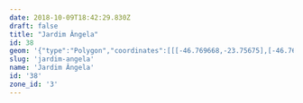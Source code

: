 ```yaml
---
date: 2018-10-09T18:42:29.830Z
draft: false
title: "Jardim Ângela"
id: 38
geom: '{"type":"Polygon","coordinates":[[[-46.769668,-23.75675],[-46.767076,-23.75427],[-46.766125,-23.752846],[-46.766316,-23.747126],[-46.765565,-23.742462],[-46.76335,-23.738187],[-46.761208,-23.737665],[-46.757392,-23.738671],[-46.754089,-23.739286],[-46.747761,-23.742132],[-46.743862,-23.743302],[-46.739855,-23.743342],[-46.735279,-23.741814],[-46.732299,-23.739472],[-46.730554,-23.737409],[-46.729392,-23.734674],[-46.728938,-23.730671],[-46.729321,-23.725971],[-46.735792,-23.725332],[-46.739629,-23.723289],[-46.742172,-23.72074],[-46.744535,-23.716708],[-46.74748,-23.714081],[-46.749019,-23.711402],[-46.748751,-23.708699],[-46.748179,-23.706976],[-46.748219,-23.706883],[-46.747935,-23.706044],[-46.748935,-23.705803],[-46.750326,-23.705306],[-46.750389,-23.705432],[-46.75126,-23.705027],[-46.750391,-23.70316],[-46.749502,-23.70101],[-46.750172,-23.701011],[-46.752807,-23.700429],[-46.753377,-23.700148],[-46.755135,-23.699566],[-46.755677,-23.699238],[-46.755965,-23.698883],[-46.756427,-23.697851],[-46.756527,-23.697271],[-46.756455,-23.696893],[-46.756097,-23.696027],[-46.755884,-23.695059],[-46.755657,-23.694395],[-46.753643,-23.692613],[-46.752024,-23.691456],[-46.751871,-23.691257],[-46.751621,-23.690574],[-46.751659,-23.690232],[-46.751792,-23.689883],[-46.752358,-23.688984],[-46.75246,-23.688563],[-46.752686,-23.688095],[-46.75315,-23.687366],[-46.753629,-23.686812],[-46.753683,-23.686665],[-46.753135,-23.685964],[-46.752602,-23.685466],[-46.752108,-23.685083],[-46.751263,-23.684684],[-46.750911,-23.684285],[-46.749361,-23.682829],[-46.748978,-23.681831],[-46.748945,-23.681444],[-46.749241,-23.680954],[-46.749508,-23.680271],[-46.750296,-23.679662],[-46.750419,-23.679364],[-46.750345,-23.67865],[-46.749836,-23.677952],[-46.749542,-23.676384],[-46.750006,-23.675985],[-46.751365,-23.675778],[-46.753692,-23.675714],[-46.756162,-23.675192],[-46.756505,-23.675356],[-46.757102,-23.67549],[-46.758729,-23.675693],[-46.75894,-23.674443],[-46.759721,-23.672706],[-46.759828,-23.671623],[-46.759911,-23.67135],[-46.760205,-23.670905],[-46.760464,-23.670641],[-46.761208,-23.670138],[-46.761637,-23.669919],[-46.761987,-23.669821],[-46.76214,-23.669831],[-46.762149,-23.670145],[-46.76265,-23.671891],[-46.762586,-23.672309],[-46.762802,-23.672825],[-46.763364,-23.673384],[-46.764159,-23.675075],[-46.764348,-23.674932],[-46.767607,-23.679357],[-46.768403,-23.680943],[-46.76844,-23.681281],[-46.768597,-23.681444],[-46.769382,-23.681415],[-46.769382,-23.680887],[-46.769501,-23.680756],[-46.769959,-23.680626],[-46.770165,-23.68046],[-46.770309,-23.679777],[-46.770539,-23.679434],[-46.772601,-23.678239],[-46.77372,-23.677442],[-46.773941,-23.677113],[-46.773943,-23.676865],[-46.774034,-23.676866],[-46.773988,-23.676103],[-46.774097,-23.675991],[-46.775207,-23.676308],[-46.776039,-23.677202],[-46.776601,-23.678274],[-46.776601,-23.678572],[-46.776371,-23.678917],[-46.776298,-23.679248],[-46.77653,-23.679897],[-46.778901,-23.68417],[-46.781041,-23.688204],[-46.781908,-23.688193],[-46.784771,-23.688732],[-46.784928,-23.688432],[-46.784781,-23.687857],[-46.784847,-23.687752],[-46.78686,-23.686697],[-46.789035,-23.685752],[-46.7892,-23.685466],[-46.789372,-23.685553],[-46.789743,-23.685938],[-46.78985,-23.686336],[-46.790069,-23.686344],[-46.790358,-23.685613],[-46.79046,-23.685082],[-46.790617,-23.685085],[-46.791079,-23.685823],[-46.790649,-23.686967],[-46.790368,-23.688015],[-46.790345,-23.688496],[-46.790248,-23.688767],[-46.789419,-23.689907],[-46.789487,-23.690418],[-46.789845,-23.69086],[-46.789781,-23.690941],[-46.791066,-23.69265],[-46.791064,-23.692907],[-46.790695,-23.693789],[-46.790642,-23.694055],[-46.791632,-23.693864],[-46.79164,-23.693928],[-46.791195,-23.694311],[-46.791264,-23.694481],[-46.791391,-23.694501],[-46.791954,-23.694324],[-46.792546,-23.694346],[-46.793524,-23.693857],[-46.793635,-23.693893],[-46.793993,-23.69459],[-46.79471,-23.694219],[-46.794928,-23.695177],[-46.795083,-23.69546],[-46.795327,-23.695567],[-46.795869,-23.695411],[-46.796087,-23.695449],[-46.796475,-23.695748],[-46.797023,-23.696457],[-46.797289,-23.696695],[-46.79835,-23.69665],[-46.798929,-23.696358],[-46.799345,-23.696285],[-46.799933,-23.696252],[-46.800418,-23.696401],[-46.800731,-23.696959],[-46.801412,-23.697109],[-46.801416,-23.69805],[-46.801587,-23.698554],[-46.801239,-23.698921],[-46.800712,-23.698562],[-46.799548,-23.699129],[-46.799434,-23.699117],[-46.798981,-23.699315],[-46.798147,-23.699428],[-46.797546,-23.699699],[-46.794608,-23.700378],[-46.794181,-23.700572],[-46.792752,-23.700965],[-46.792336,-23.701176],[-46.791897,-23.70165],[-46.791952,-23.701835],[-46.791935,-23.703157],[-46.791736,-23.703666],[-46.791751,-23.704026],[-46.791624,-23.704339],[-46.79165,-23.704806],[-46.791364,-23.704836],[-46.791411,-23.705035],[-46.791746,-23.705334],[-46.792168,-23.706198],[-46.792238,-23.706588],[-46.792175,-23.706979],[-46.792417,-23.707273],[-46.792569,-23.707899],[-46.792575,-23.708506],[-46.792464,-23.70876],[-46.792593,-23.709041],[-46.792532,-23.709276],[-46.792894,-23.709425],[-46.792882,-23.709849],[-46.793053,-23.710146],[-46.792959,-23.710387],[-46.793013,-23.71063],[-46.792561,-23.710964],[-46.792636,-23.711054],[-46.792802,-23.71109],[-46.792801,-23.711329],[-46.792892,-23.711457],[-46.792754,-23.711591],[-46.792744,-23.711738],[-46.792976,-23.712143],[-46.792903,-23.712267],[-46.793028,-23.713152],[-46.79325,-23.713161],[-46.793335,-23.713261],[-46.793339,-23.713334],[-46.793248,-23.713412],[-46.793258,-23.713601],[-46.793691,-23.713596],[-46.79367,-23.713772],[-46.794135,-23.713926],[-46.794187,-23.714256],[-46.7944,-23.71448],[-46.794383,-23.714545],[-46.794581,-23.714646],[-46.794757,-23.714951],[-46.795523,-23.715477],[-46.795761,-23.715547],[-46.796763,-23.715479],[-46.796883,-23.715357],[-46.796985,-23.715045],[-46.797097,-23.714972],[-46.797234,-23.715069],[-46.797299,-23.715437],[-46.797611,-23.715838],[-46.797782,-23.716814],[-46.797738,-23.716979],[-46.797866,-23.717205],[-46.797784,-23.717881],[-46.797804,-23.718837],[-46.7977,-23.719313],[-46.798068,-23.720178],[-46.798011,-23.720335],[-46.797495,-23.720863],[-46.797302,-23.721216],[-46.798046,-23.72261],[-46.798766,-23.723267],[-46.798512,-23.723727],[-46.798281,-23.723947],[-46.798423,-23.725549],[-46.798026,-23.726494],[-46.797962,-23.727387],[-46.797568,-23.728009],[-46.798204,-23.729866],[-46.798358,-23.730694],[-46.798569,-23.731129],[-46.798375,-23.731297],[-46.79785,-23.732185],[-46.797583,-23.73279],[-46.797324,-23.733725],[-46.797094,-23.734173],[-46.796916,-23.734384],[-46.796242,-23.734737],[-46.796001,-23.735786],[-46.796517,-23.7363],[-46.79574,-23.736644],[-46.795856,-23.736842],[-46.796073,-23.738293],[-46.795957,-23.738784],[-46.794698,-23.739571],[-46.79403,-23.739898],[-46.793736,-23.739872],[-46.793226,-23.739533],[-46.793066,-23.739467],[-46.792976,-23.739511],[-46.793154,-23.739747],[-46.793373,-23.74027],[-46.792456,-23.740861],[-46.792155,-23.740981],[-46.792546,-23.741262],[-46.7919,-23.741743],[-46.792101,-23.741972],[-46.79195,-23.742116],[-46.792276,-23.742598],[-46.790894,-23.742984],[-46.79106,-23.743684],[-46.790992,-23.743729],[-46.790734,-23.743689],[-46.790178,-23.744084],[-46.789875,-23.744413],[-46.789492,-23.745065],[-46.789379,-23.745499],[-46.78939,-23.745766],[-46.789179,-23.745847],[-46.788787,-23.745843],[-46.788479,-23.745908],[-46.787729,-23.746381],[-46.787506,-23.747016],[-46.787796,-23.747352],[-46.787258,-23.747521],[-46.786858,-23.747509],[-46.785916,-23.747806],[-46.786002,-23.748111],[-46.785419,-23.747935],[-46.784995,-23.748041],[-46.784669,-23.748024],[-46.783209,-23.748777],[-46.782596,-23.749781],[-46.782134,-23.750294],[-46.782057,-23.751346],[-46.781777,-23.751723],[-46.781484,-23.75157],[-46.780065,-23.749387],[-46.779685,-23.749796],[-46.779525,-23.749873],[-46.778846,-23.749993],[-46.77815,-23.750591],[-46.777861,-23.750639],[-46.777043,-23.750602],[-46.776566,-23.751654],[-46.776613,-23.752259],[-46.776497,-23.752548],[-46.777213,-23.753393],[-46.777404,-23.754295],[-46.777313,-23.754356],[-46.776731,-23.754585],[-46.776285,-23.754544],[-46.776175,-23.75471],[-46.775952,-23.75478],[-46.774345,-23.754246],[-46.773985,-23.754503],[-46.773766,-23.754585],[-46.773056,-23.754593],[-46.772923,-23.754422],[-46.772698,-23.754422],[-46.772403,-23.754749],[-46.772102,-23.754776],[-46.77202,-23.754755],[-46.772052,-23.754593],[-46.77195,-23.75445],[-46.771566,-23.75425],[-46.771007,-23.754107],[-46.770656,-23.754146],[-46.770442,-23.754087],[-46.770184,-23.753862],[-46.769771,-23.753669],[-46.769573,-23.753259],[-46.769668,-23.75675]]]}'
slug: 'jardim-angela'
name: 'Jardim Ângela'
id: '38'
zone_id: '3'
---
```

		
